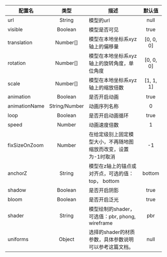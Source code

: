 | 配置名               |  类型   |  描述                     | 默认值 |
|  ------             | :----:  | ----                      |   :-----------:  |
|url               | String  | 模型的url                   | null |
|visible           | Boolean | 模型是否可见                 | true |
|translation       | Number[]| 模型在本地坐标系xyz轴上的偏移量        | [0, 0, 0] |
|rotation          | Number[]| 模型在本地坐标系xyz轴上的旋转角度，单位角度 | [0, 0, 0] |
|scale             | Number[]| 模型在本地坐标系xyz轴上的缩放倍数       | [1, 1, 1] |
|animation         | Boolean | 是否开启动画       | true |
|animationName     | String/Number | 动画序列名称  | 0 |
|loop              | Boolean | 是否开启动画循环    | true |
|speed             | Number  | 动画速度倍数    | 1 |
|fixSizeOnZoom     | Number  | 在给定级别上固定模型大小，不再随地图缩放而改变，设置为-1时取消  | -1 |
|anchorZ           | String  | 模型在z轴上的锚点或对齐点，可选的值： top， bottom  | bottom |
|shadow            | Boolean | 是否开启阴影  | true |
|bloom             | Boolean | 是否开启泛光  | true |
|shader            | String  | 模型绘制的shader，可选值：pbr, phong, wireframe  | pbr |
|uniforms          | Object  | 选择的shader的材质参数，具体参数说明可以参考这篇文档。  | null |